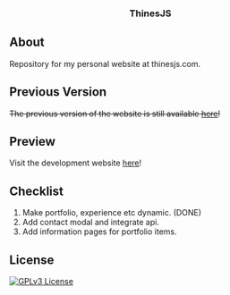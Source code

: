 <h3 align="center">ThinesJS</h3>

## About

Repository for my personal website at thinesjs.com.

## Previous Version

~~The previous version of the website is still available <a href="https://old.thinesjs.com" target="_blank">here</a>!~~

## Preview

Visit the development website <a href="https://dev.thinesjs.com" target="_blank">here</a>! 

## Checklist

1. Make portfolio, experience etc dynamic. (DONE)
2. Add contact modal and integrate api.
3. Add information pages for portfolio items.

## License

[![GPLv3 License](https://img.shields.io/badge/License-GPL%20v3-yellow.svg)](https://opensource.org/licenses/)
